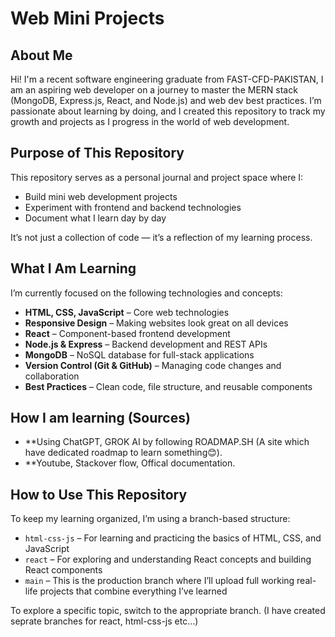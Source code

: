 # Web Mini Projects

## About Me

Hi! I'm a recent software engineering graduate from FAST-CFD-PAKISTAN, I am an aspiring web developer on a journey to master the MERN stack (MongoDB, Express.js, React, and Node.js) and web dev best practices. I’m passionate about learning by doing, and I created this repository to track my growth and projects as I progress in the world of web development.

## Purpose of This Repository

This repository serves as a personal journal and project space where I:

- Build mini web development projects
- Experiment with frontend and backend technologies
- Document what I learn day by day

It’s not just a collection of code — it’s a reflection of my learning process.

## What I Am Learning

I’m currently focused on the following technologies and concepts:

- **HTML, CSS, JavaScript** – Core web technologies
- **Responsive Design** – Making websites look great on all devices
- **React** – Component-based frontend development
- **Node.js & Express** – Backend development and REST APIs
- **MongoDB** – NoSQL database for full-stack applications
- **Version Control (Git & GitHub)** – Managing code changes and collaboration
- **Best Practices** – Clean code, file structure, and reusable components

## How I am learning (Sources)

- **Using ChatGPT, GROK AI by following ROADMAP.SH (A site which have dedicated roadmap to learn something😊).
- **Youtube, Stackover flow, Offical documentation.



## How to Use This Repository

To keep my learning organized, I’m using a branch-based structure:

- `html-css-js` – For learning and practicing the basics of HTML, CSS, and JavaScript
- `react` – For exploring and understanding React concepts and building React components
- `main` – This is the production branch where I’ll upload full working real-life projects that combine everything I’ve learned

To explore a specific topic, switch to the appropriate branch. (I have created seprate branches for react, html-css-js etc...)

